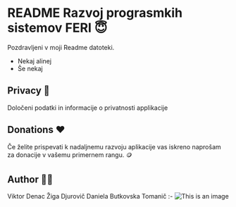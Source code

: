 # README Razvoj prograsmkih sistemov FERI :innocent:
Pozdravljeni v moji Readme datoteki. 

- Nekaj alinej
- Še nekaj

## Privacy :closed_lock_with_key:
Določeni podatki in informacije o privatnosti applikacije

## Donations :heart:
Če želite prispevati k nadaljnemu razvoju aplikacije vas iskreno naprošam za donacije
v vašemu primernem rangu. :coin:

## Author :raising_hand_man:
Viktor Denac
Žiga Djurovič
Daniela Butkovska Tomanič
:-
![This is an image](https://static.independent.co.uk/s3fs-public/thumbnails/image/2017/07/11/11/harold-0.jpg?width=1200)

